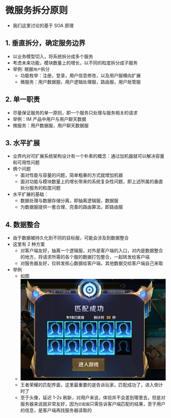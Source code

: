 # 微服务拆分原则

- 我们这里讨论的基于 SOA 原理

## 1. 垂直拆分，确定服务边界

- 以业务模型切入，将系统拆分成多个服务
- 考虑未来功能，模块数量上的增长，以不同的粒度拆分成子服务
- 举例: 根据`用户`拆分
  - 功能枚举：注册，登录，用户信息修改，以及用户服横向扩展
  - 微服务：用户数据服，用户逻辑处理服，路由服，用户账管服

## 2. 单一职责

- 尽量保证服务的单一原则，即一个服务只处理与服务相关的请求
- 举例：IM 产品中用户与用户聊天数据
- 微服务：用户数据服，用户聊天数据服

## 3. 水平扩展

- 业界内对可扩展系统架构设计有一个朴素的概念：通过加机器就可以解决容量和可用性问题
- 俩个问题
  - 面对性能与容量的问题，简单粗暴的方式就增加机器
  - 面对功能与模块数量上的增长带来的系统复杂性问题，即上述所属的垂直拆分服务的粒度问题
- 水平扩展的基础：
  - 数据处理与数据存储分离，即抽离逻辑服，数据服
  - 为数据服提供一套合理、完善的路由算法，即路由服

## 4. 数据整合

- 由于数据被持久化到不同的目标服，可能会涉及到数据整合
- 这里有 2 种方案
  - 对客户端友好，抽离一个逻辑服，对外是客户端的入口，对内是数据整合的地方，将请求所需的各个服的数据打包整合，一起转发给客户端
  - 对服务器友好，仅转发核心数据给客户端，其他数据交给客户端自己来取
- 举例
  - 如图
  - ![王者荣耀匹配图](../pic/wzry_match.png)
  - 王者荣耀的匹配界面，这里最重要的是告诉玩家，匹配成功了，进入倒计时了
  - 至于头像，延迟 1-2s 刷新，对用户来说，体验并不会差到哪里去，但是对服务器来说就非常友好，因为`匹配服`只需告诉客户端匹配的结果，至于用户的信息，是客户端再找服务器读取的
